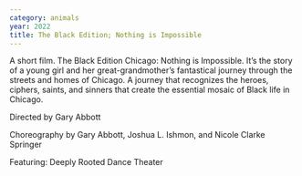 ```yaml
---
category: animals
year: 2022
title: The Black Edition; Nothing is Impossible
---
```

A short film. The Black Edition Chicago: Nothing is Impossible. It’s the story of a young girl and her great-grandmother’s fantastical journey through the streets and homes of Chicago. A journey that recognizes the heroes, ciphers, saints, and sinners that create the essential mosaic of Black life in Chicago.

Directed by Gary Abbott

Choreography by Gary Abbott, Joshua L. Ishmon, and Nicole Clarke Springer

Featuring: Deeply Rooted Dance Theater